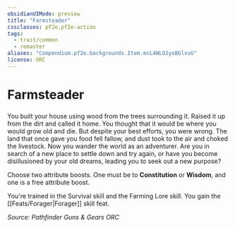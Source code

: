 ```yaml
---
obsidianUIMode: preview
title: "Farmsteader"
cssclasses: pf2e,pf2e-action
tags:
  - trait/common
  - remaster
aliases: "Compendium.pf2e.backgrounds.Item.mcL4WLO2yxBGlvuG"
license: ORC
---
```

# Farmsteader

### 






You built your house using wood from the trees surrounding it. Raised it up from the dirt and called it home. You thought that it would be where you would grow old and die. But despite your best efforts, you were wrong. The land that once gave you food fell fallow, and dust took to the air and choked the livestock. Now you wander the world as an adventurer. Are you in search of a new place to settle down and try again, or have you become disillusioned by your old dreams, leading you to seek out a new purpose?

Choose two attribute boosts. One must be to **Constitution** or **Wisdom**, and one is a free attribute boost.

You're trained in the Survival skill and the Farming Lore skill. You gain the [[Feats/Forager|Forager]] skill feat.

*Source: Pathfinder Guns & Gears*
*ORC*